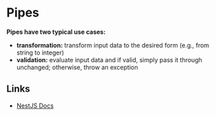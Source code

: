 # Pipes

**Pipes have two typical use cases:**

- **transformation:** transform input data to the desired form (e.g., from string to integer)
- **validation:** evaluate input data and if valid, simply pass it through unchanged; otherwise, throw an exception

## Links

- [NestJS Docs](https://docs.nestjs.com/pipes#pipes)
